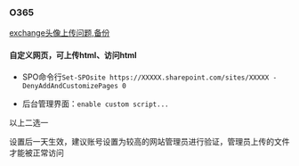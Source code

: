 ### O365

[exchange头像上传问题,备份](http://techgenix.com/user-photo-exchange-lync-and-active-directory/)





#### 自定义网页，可上传html、访问html

- SPO命令行`Set-SPOsite https://XXXXX.sharepoint.com/sites/XXXXX -DenyAddAndCustomizePages 0`

- 后台管理界面：`enable custom script...`

以上二选一

设置后一天生效，建议账号设置为较高的网站管理员进行验证，管理员上传的文件才能被正常访问